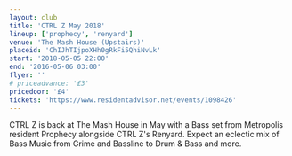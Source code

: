 ```yaml
---
layout: club
title: 'CTRL Z May 2018'
lineup: ['prophecy', 'renyard']
venue: 'The Mash House (Upstairs)'
placeid: 'ChIJhTIjpoXHh0gRkFi5QhiNvLk'
start: '2018-05-05 22:00'
end: '2016-05-06 03:00'
flyer: ''
# priceadvance: '£3'
pricedoor: '£4'
tickets: 'https://www.residentadvisor.net/events/1098426'
---
```


CTRL Z is back at The Mash House in May with a Bass set from Metropolis resident Prophecy alongside CTRL Z's Renyard. Expect an eclectic mix of Bass Music from Grime and Bassline to Drum & Bass and more.
